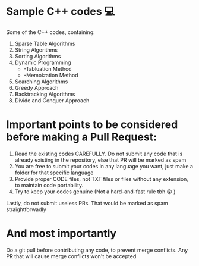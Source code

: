 # Sample C++ codes :computer:
Some of the C++ codes, containing:
1. Sparse Table Algorithms
2. String Algorithms
3. Sorting Algorithms
4. Dynamic Programming
    * -Tabluation Method
    * -Memoization Method
5. Searching Algorithms
6. Greedy Approach
7. Backtracking Algorithms
8. Divide and Conquer Approach

# Important points to be considered before making a Pull Request:
1. Read the existing codes CAREFULLY. Do not submit any code that is already existing in the repository, else that PR will be marked as spam
2. You are free to submit your codes in any language you want, just make a folder for that specific language
3. Provide proper CODE files, not TXT files or files without any extension, to maintain code portability.
4. Try to keep your codes genuine (Not a hard-and-fast rule tbh :stuck_out_tongue_closed_eyes: )

Lastly, do not submit useless PRs. That would be marked as spam straightforwadly
# And most importantly
Do a git pull before contributing any code, to prevent merge conflicts. Any PR that will cause merge conflicts won't be accepted
